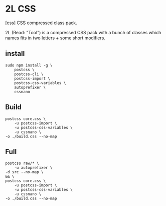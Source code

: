 # 2L CSS
[css] CSS compressed class pack.

2L (Read: "Tool") is a compressed CSS pack with a bunch of classes which
names fits in two letters + some short modifiers.

## install
```
sudo npm install -g \
    postcss \
    postcss-cli \
    postcss-import \
    postcss-css-variables \
    autoprefixer \
    cssnano
```

## Build
```
postcss core.css \
    -u postcss-import \
    -u postcss-css-variables \
    -u cssnano \
-o ./build.css --no-map
```

## Full
```
postcss raw/* \
    -u autoprefixer \
-d src --no-map \
&& \
postcss core.css \
    -u postcss-import \
    -u postcss-css-variables \
    -u cssnano \
-o ./build.css --no-map
```



